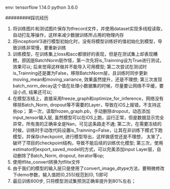 env:
tensorflow 1.14.0
python 3.6.0


#########踩坑经历
1. 将训练图片和测试图片保存为tfrecord文件，并使用dataset实现多线程读取，自动打乱等操作，这样来减少数据训练所占用的物理内存
2. 将inceptionV3进行模型初始化时，没有将模型训练好的值初始化到模型，导致训练非常慢，要重新训练
3. 训练模型，在训练集上loss和acc都很好的表现，但是在测试集上却表现糟糕，原因是BatchNorm层作怪，第一次先将is_Trainning设为True进行测试，效果可以;
   后来觉得这样做并不能导入可用模型;
   第二次尝试在测试时is_Trainning还是置为False，移除BatchNorm层，且训练时同步更新moving_mean和moving_variance, 效果虽然提升，还是不理想;
   第三次发现batch_norm_decay这个值在处理小数据集的时候，尽量要让网络不平缓，要设小点, 结果还可以;
4. 在模型冻结上，直接采用freeze_graph和optimize_for_inference，网络没有移除Batch_Norm, dropout等不需要的Layer，导致在iOS上报错，不支持这些op；
   第一次，读取frozen_graph.pb，手动删除dropout，动态添加input_tensor输入层, 虽然模型可以在iOS上跑，运行正常，但是数据显示完全异常，所有类的正确率全是Nan，可见这条路走不通;
   第二次，在需要冻结的时候，训练时手动改代码设置is_Trainning=False，让其在非训练下模式下跑模型，并保存checkpoint, 进行模型导出，这样做感觉还是不理想，
   太笨了，破坏了项目的checkpoint结构，导致不能后续的训练优化模型;
   第三次，使用estimator的export_saved_model的方式，可以完美添加input Layer层，自动删除了Batch_Norm, dropout, iterator等op;
5. 使用tflite_convert转换为tflite文件
6. 由于我们的模型的输入层只是使用了convert_image_dtype方法，要稍微修改下demo参数，输入值把(0,255)规范到(0, 1)即可
7. 最后训练600步, 只将模型测试集预测正确率提升到80%左右；

